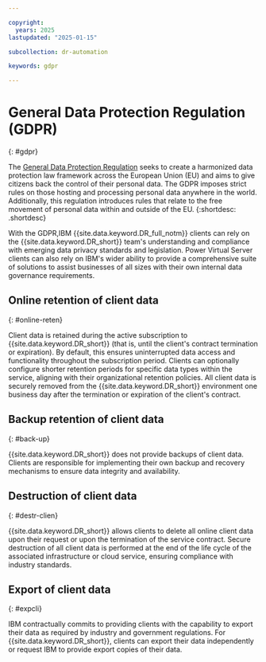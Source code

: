 ```yaml
---

copyright:
  years: 2025
lastupdated: "2025-01-15"

subcollection: dr-automation

keywords: gdpr

---
```


# General Data Protection Regulation (GDPR)
{: #gdpr}

The [General Data Protection Regulation](https://gdpr.eu/) seeks to create a harmonized data protection law framework across the European Union (EU) and aims to give citizens back the control of their personal data. The GDPR imposes strict rules on those hosting and processing personal data anywhere in the world. Additionally, this regulation introduces rules that relate to the free movement of personal data within and outside of the EU.
{:shortdesc: .shortdesc}

With the GDPR,IBM {{site.data.keyword.DR_full_notm}} clients can rely on the {{site.data.keyword.DR_short}} team's understanding and compliance with emerging data privacy standards and legislation. Power Virtual Server clients can also rely on IBM's wider ability to provide a comprehensive suite of solutions to assist businesses of all sizes with their own internal data governance requirements.

## Online retention of client data
{: #online-reten}

Client data is retained during the active subscription to {{site.data.keyword.DR_short}} (that is, until the client's contract termination or expiration). By default, this ensures uninterrupted data access and functionality throughout the subscription period. Clients can optionally configure shorter retention periods for specific data types within the service, aligning with their organizational retention policies. All client data is securely removed from the {{site.data.keyword.DR_short}} environment one business day after the termination or expiration of the client's contract.

## Backup retention of client data
{: #back-up}

{{site.data.keyword.DR_short}} does not provide backups of client data. Clients are responsible for implementing their own backup and recovery mechanisms to ensure data integrity and availability.

## Destruction of client data
{: #destr-clien}  

{{site.data.keyword.DR_short}} allows clients to delete all online client data upon their request or upon the termination of the service contract. Secure destruction of all client data is performed at the end of the life cycle of the associated infrastructure or cloud service, ensuring compliance with industry standards.

## Export of client data
{: #expcli}  

IBM contractually commits to providing clients with the capability to export their data as required by industry and government regulations. For {{site.data.keyword.DR_short}}, clients can export their data independently or request IBM to provide export copies of their data.
